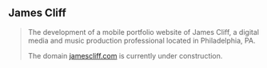 ## James Cliff

> The development of a mobile portfolio website of James Cliff, a digital media and music production professional located in Philadelphia, PA.
> 
> The domain [jamescliff.com](https://jamescliff.com) is currently under construction.